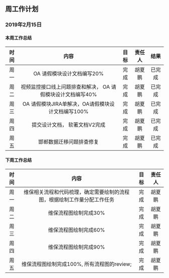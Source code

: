 ## 周工作计划

### 2019年2月15日

#### 本周工作总结

| 时间 |                            内容                             | 目标 | 责任人 |  结果  |
| :--: | :---------------------------------------------------------: | :--: | :----: | :----: |
| 周一 |                 OA 请假模块设计文档编写20%                  | 完成 | 胡夏鹏 | 已完成 |
| 周二 | 视频监控接口线上问题排查和解决， OA 请假模块设计文档编写40% | 完成 | 胡夏鹏 | 已完成 |
| 周三 |      OA 请假模块JIRA单解决，OA请假模块设计文档编写100%      | 完成 | 胡夏鹏 | 已完成 |
| 周四 |                提交设计文档， 软著文档V2完成                | 完成 | 胡夏鹏 | 已完成 |
| 周五 |                  邯郸数据迁移问题排查修复                   | 完成 | 胡夏鹏 | 已完成 |

#### 下周工作总结

| 时间 |                             内容                             | 目标 | 责任人 |
| :--: | :----------------------------------------------------------: | :--: | :----: |
| 周一 | 维保相关流程和代码梳理，确定需要绘制的流程图，根据绘制工作量分配工作任务 | 完成 | 胡夏鹏 |
| 周二 |                    维保流程图绘制完成30%                     | 完成 | 胡夏鹏 |
| 周三 |                    维保流程图绘制完成60%                     | 完成 | 胡夏鹏 |
| 周四 |                    维保流程图绘制完成90%                     | 完成 | 胡夏鹏 |
| 周五 |         维保流程图绘制完成100%,  所有流程图的review;         | 完成 | 胡夏鹏 |